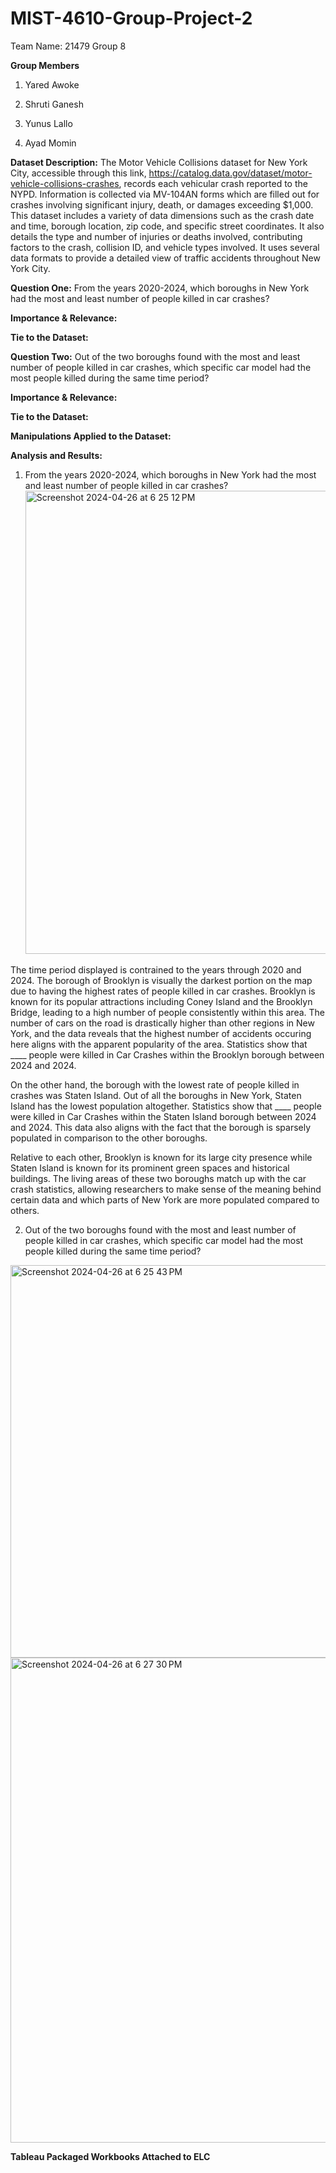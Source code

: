 # MIST-4610-Group-Project-2
Team Name: 21479 Group 8

**Group Members**
1. Yared Awoke

2. Shruti Ganesh

3. Yunus Lallo

4. Ayad Momin

**Dataset Description:**
The Motor Vehicle Collisions dataset for New York City, accessible through this link, https://catalog.data.gov/dataset/motor-vehicle-collisions-crashes, records each vehicular crash reported to the NYPD. Information is collected via MV-104AN forms which are filled out for crashes involving significant injury, death, or damages exceeding $1,000. This dataset includes a variety of data dimensions such as the crash date and time, borough location, zip code, and specific street coordinates. It also details the type and number of injuries or deaths involved, contributing factors to the crash, collision ID, and vehicle types involved. It uses several data formats to provide a detailed view of traffic accidents throughout New York City.

**Question One:** From the years 2020-2024, which boroughs in New York had the most and least number of people killed in car crashes?
   
**Importance & Relevance:**

**Tie to the Dataset:**


**Question Two:** Out of the two boroughs found with the most and least number of people killed in car crashes, which specific car model had the most people killed during the same time period? 

**Importance & Relevance:**

**Tie to the Dataset:**


**Manipulations Applied to the Dataset:**

**Analysis and Results:**
1. From the years 2020-2024, which boroughs in New York had the most and least number of people killed in car crashes?
   <img width="741" alt="Screenshot 2024-04-26 at 6 25 12 PM" src="https://github.com/shrutiganesh2005/MIST-4610-Group-Project-2/assets/114629015/cb4c95c7-f8eb-493c-80d6-3daeea5e1841">

The time period displayed is contrained to the years through 2020 and 2024. The borough of Brooklyn is visually the darkest portion on the map due to having the highest rates of people killed in car crashes. Brooklyn is known for its popular attractions including Coney Island and the Brooklyn Bridge, leading to a high number of people consistently within this area. The number of cars on the road is drastically higher than other regions in New York, and the data reveals that the highest number of accidents occuring here aligns with the apparent popularity of the area. Statistics show that ____ people were killed in Car Crashes within the Brooklyn borough between 2024 and 2024. 

On the other hand, the borough with the lowest rate of people killed in crashes was Staten Island. Out of all the boroughs in New York, Staten Island has the lowest population altogether. Statistics show that ____ people were killed in Car Crashes within the Staten Island borough between 2024 and 2024. This data also aligns with the fact that the borough is sparsely populated in comparison to the other boroughs. 

Relative to each other, Brooklyn is known for its large city presence while Staten Island is known for its prominent green spaces and historical buildings. The living areas of these two boroughs match up with the car crash statistics, allowing researchers to make sense of the meaning behind certain data and which parts of New York are more populated compared to others. 

2. Out of the two boroughs found with the most and least number of people killed in car crashes, which specific car model had the most people killed during the same time period?
<img width="628" alt="Screenshot 2024-04-26 at 6 25 43 PM" src="https://github.com/shrutiganesh2005/MIST-4610-Group-Project-2/assets/114629015/41d2e2d4-0c36-478f-ab39-a2452ca852dc">
<img width="776" alt="Screenshot 2024-04-26 at 6 27 30 PM" src="https://github.com/shrutiganesh2005/MIST-4610-Group-Project-2/assets/114629015/2d98c18f-2a78-469d-bcaf-3e0cd29af339">

**Tableau Packaged Workbooks Attached to ELC**
